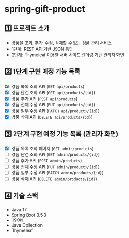 # spring-gift-product

## 1️⃣ 프로젝트 소개
- 상품을 조회, 추가, 수정, 삭제할 수 있는 상품 관리 서비스
- 1단계: REST API 기반 JSON 응답
- 2단계: Thymeleaf 이용한 서버 사이드 렌더링 기반 관리자 화면

## 2️⃣ 1단계 구현 예정 기능 목록
- [x] 상품 목록 조회 API (`GET api/products`)
- [x] 상품 단건 조회 API (`GET api/products/{id}`)
- [x] 상품 추가 API (`POST api/products`)
- [x] 상품 전체 수정 API (`PUT api/products/{id}`)
- [x] 상품 일부 수정 API (`PATCH api/products/{id}`)
- [x] 상품 삭제 API (`DELETE api/products/{id}`)

## 3️⃣ 2단계 구현 예정 기능 목록 (관리자 화면)
- [x] 상품 목록 조회 페이지 (`GET admin/products`)
- [ ] 상품 단건 조회 API (`GET admin/products/{id}`)
- [ ] 상품 추가 API (`POST admin/products`)
- [ ] 상품 전체 수정 API (`PUT admin/products/{id}`)
- [ ] 상품 일부 수정 API (`PATCH admin/products/{id}`)
- [ ] 상품 삭제 API (`DELETE admin/products/{id}`)

## 4️⃣ 기술 스택
- Java 17
- Spring Boot 3.5.3
- JSON
- Java Collection
- Thymeleaf

